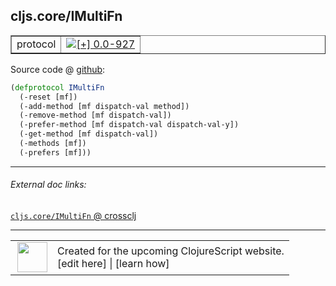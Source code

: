 ## cljs.core/IMultiFn



 <table border="1">
<tr>
<td>protocol</td>
<td><a href="https://github.com/cljsinfo/cljs-api-docs/tree/0.0-927"><img valign="middle" alt="[+] 0.0-927" title="Added in 0.0-927" src="https://img.shields.io/badge/+-0.0--927-lightgrey.svg"></a> </td>
</tr>
</table>









Source code @ [github](https://github.com/clojure/clojurescript/blob/r2234/src/cljs/cljs/core.cljs#L7685-L7692):

```clj
(defprotocol IMultiFn
  (-reset [mf])
  (-add-method [mf dispatch-val method])
  (-remove-method [mf dispatch-val])
  (-prefer-method [mf dispatch-val dispatch-val-y])
  (-get-method [mf dispatch-val])
  (-methods [mf])
  (-prefers [mf]))
```

<!--
Repo - tag - source tree - lines:

 <pre>
clojurescript @ r2234
└── src
    └── cljs
        └── cljs
            └── <ins>[core.cljs:7685-7692](https://github.com/clojure/clojurescript/blob/r2234/src/cljs/cljs/core.cljs#L7685-L7692)</ins>
</pre>

-->

---



###### External doc links:

[`cljs.core/IMultiFn` @ crossclj](http://crossclj.info/fun/cljs.core.cljs/IMultiFn.html)<br>

---

 <table>
<tr><td>
<img valign="middle" align="right" width="48px" src="http://i.imgur.com/Hi20huC.png">
</td><td>
Created for the upcoming ClojureScript website.<br>
[edit here] | [learn how]
</td></tr></table>

[edit here]:https://github.com/cljsinfo/cljs-api-docs/blob/master/cljsdoc/cljs.core/IMultiFn.cljsdoc
[learn how]:https://github.com/cljsinfo/cljs-api-docs/wiki/cljsdoc-files

<!--

This information was too distracting to show to readers, but I'll leave it
commented here since it is helpful to:

- pretty-print the data used to generate this document
- and show how to retrieve that data



The API data for this symbol:

```clj
{:ns "cljs.core",
 :name "IMultiFn",
 :type "protocol",
 :full-name-encode "cljs.core/IMultiFn",
 :source {:code "(defprotocol IMultiFn\n  (-reset [mf])\n  (-add-method [mf dispatch-val method])\n  (-remove-method [mf dispatch-val])\n  (-prefer-method [mf dispatch-val dispatch-val-y])\n  (-get-method [mf dispatch-val])\n  (-methods [mf])\n  (-prefers [mf]))",
          :title "Source code",
          :repo "clojurescript",
          :tag "r2234",
          :filename "src/cljs/cljs/core.cljs",
          :lines [7685 7692]},
 :methods [{:name "-reset", :signature ["[mf]"], :docstring nil}
           {:name "-add-method",
            :signature ["[mf dispatch-val method]"],
            :docstring nil}
           {:name "-remove-method",
            :signature ["[mf dispatch-val]"],
            :docstring nil}
           {:name "-prefer-method",
            :signature ["[mf dispatch-val dispatch-val-y]"],
            :docstring nil}
           {:name "-get-method",
            :signature ["[mf dispatch-val]"],
            :docstring nil}
           {:name "-methods", :signature ["[mf]"], :docstring nil}
           {:name "-prefers", :signature ["[mf]"], :docstring nil}],
 :full-name "cljs.core/IMultiFn",
 :history [["+" "0.0-927"]]}

```

Retrieve the API data for this symbol:

```clj
;; from Clojure REPL
(require '[clojure.edn :as edn])
(-> (slurp "https://raw.githubusercontent.com/cljsinfo/cljs-api-docs/catalog/cljs-api.edn")
    (edn/read-string)
    (get-in [:symbols "cljs.core/IMultiFn"]))
```

-->
